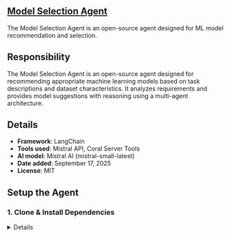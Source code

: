 ## [Model Selection Agent](https://github.com/Coral-Protocol/Model-Selection-Coral-Agent)

The Model Selection Agent is an open-source agent designed for ML model recommendation and selection.

## Responsibility
The Model Selection Agent is an open-source agent designed for recommending appropriate machine learning models based on task descriptions and dataset characteristics. It analyzes requirements and provides model suggestions with reasoning using a multi-agent architecture.

## Details
- **Framework**: LangChain
- **Tools used**: Mistral API, Coral Server Tools
- **AI model**: Mistral AI (mistral-small-latest)
- **Date added**: September 17, 2025
- **License**: MIT

## Setup the Agent

### 1. Clone & Install Dependencies

<details>

Ensure that the [Coral Server](https://github.com/Coral-Protocol/coral-server) is running on your system. If you are trying to run Model Selection agent and require an input, you can either create your agent which communicates on the coral server or run and register the [Interface Agent](https://github.com/Coral-Protocol/Coral-Interface-Agent) on the Coral Server